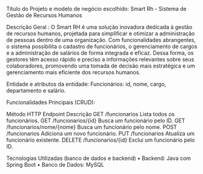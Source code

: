 Título do Projeto e modelo de negócio escolhido:
Smart Rh  - Sistema de Gestão de Recursos Humanos

Descrição Geral : 
O Smart RH é uma solução inovadora dedicada à gestão de recursos humanos, projetada para simplificar e otimizar a administração de pessoas dentro de uma organização. Com funcionalidades abrangentes, o sistema possibilita o cadastro de funcionários, o gerenciamento de cargos e a administração de salários de forma integrada e eficaz. Dessa forma, os gestores têm acesso rápido e preciso a informações relevantes sobre seus colaboradores, promovendo uma tomada de decisão mais estratégica e um gerenciamento mais eficiente dos recursos humanos.

Entidade e atributos da entidade:
Funcionários: id, nome, cargo, departamento e salário.

Funcionalidades Principais (CRUD):

Método HTTP	 Endpoint	    	Descrição
GET	     /funcionarios		Lista todos os funcionários.
GET	/funcionarios/{id}		Busca um funcionário pelo ID.
GET	/funcionarios/nome/{nome} 		        Busca um funcionário pelo nome.
POST	 /funcionarios    		Adiciona um novo funcionário.
PUT	/funcionarios		Atualiza um funcionário existente.
DELETE	/funcionarios/{id}		Exclui um funcionário pelo ID.


Tecnologias Utilizadas (banco de dados e backend)
•	Backend: Java com Spring Boot
•	Banco de Dados: MySQL 


